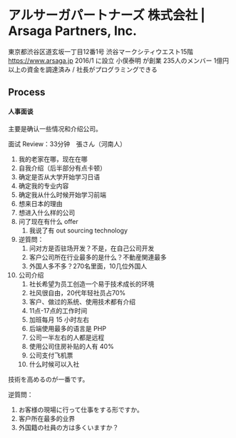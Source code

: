 # アルサーガパートナーズ 株式会社 | Arsaga Partners, Inc.

東京都渋谷区道玄坂一丁目12番1号 渋谷マークシティウエスト15階
https://www.arsaga.jp
2016/1 に設立
小俣泰明 が創業
235人のメンバー
1億円以上の資金を調達済み / 社長がプログラミングできる

## Process

#### 人事面谈

主要是确认一些情况和介绍公司。

面试 Review：33分钟　張さん（河南人）

1. 我的老家在哪，现在在哪
2. 自我介绍（后半部分有点卡顿）
3. 确定是否从大学开始学习日语
4. 确定我的专业内容
5. 确定我从什么时候开始学习前端
6. 想来日本的理由
7. 想进入什么样的公司
8. 问了现在有什么 offer 
    1. 我说了有 out sourcing technology
9.  逆質問：
    1. 问对方是否驻场开发？不是，在自己公司开发
    2. 客户公司所在行业最多的是什么？不動産関連最多
    3. 外国人多不多？270名里面，10几位外国人
10. 公司介绍
    1. 社长希望为员工创造一个易于技术成长的环境
    2. 社风很自由，20代年轻社员占70%
    3. 客户、做过的系统、使用技术都有介绍
    4. 11点-17点的工作时间
    5. 加班每月 15 小时左右
    6. 后端使用最多的语言是 PHP
    7. 公司一半左右的人都是远程
    8. 使用公司住房补贴的人有 40%
    9. 公司支付飞机票
    10. 什么时候可以入社

技術を高めるのが一番です。

逆質問：
1. お客様の現場に行って仕事をする形ですか。
2. 客户所在最多的业界
3. 外国籍の社員の方は多くいますか？